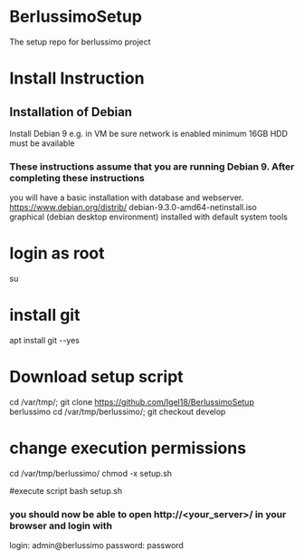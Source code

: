 # BerlussimoSetup
The setup repo for berlussimo project

# Install Instruction 

## Installation of Debian 
Install Debian 9 e.g. in VM
be sure network is enabled 
minimum 16GB HDD must be available


### These instructions assume that you are running Debian 9. After completing these instructions
you will have a basic installation with database and webserver.
https://www.debian.org/distrib/
debian-9.3.0-amd64-netinstall.iso  
graphical (debian desktop environment) installed with default system tools 

# login as root
su 

# install git
apt install git --yes

# Download setup script 
cd /var/tmp/; git clone https://github.com/Igel18/BerlussimoSetup berlussimo
cd /var/tmp/berlussimo/; git checkout develop

# change execution permissions 
cd /var/tmp/berlussimo/ 
chmod -x setup.sh 

#execute script 
bash setup.sh

### you should now be able to open http://<your_server>/ in your browser and login with
login: admin@berlussimo
password: password
